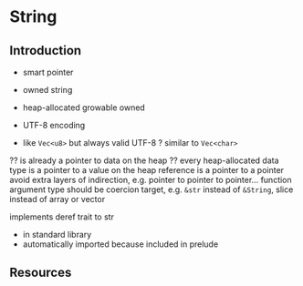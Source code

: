 # String



## Introduction

- smart pointer
- owned string

- heap-allocated growable owned
- UTF-8 encoding
- like `Vec<u8>` but always valid UTF-8
? similar to `Vec<char>`

?? is already a pointer to data on the heap
?? every heap-allocated data type is a pointer to a value on the heap
reference is a pointer to a pointer
avoid extra layers of indirection, e.g. pointer to pointer to pointer...
function argument type should be coercion target, e.g. `&str` instead of `&String`, slice instead of array or vector

implements deref trait to str

- in standard library
- automatically imported because included in prelude



## Resources

